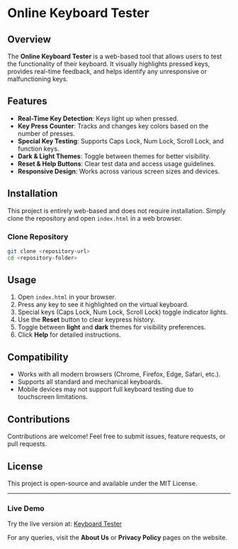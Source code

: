 # Online Keyboard Tester

## Overview
The **Online Keyboard Tester** is a web-based tool that allows users to test the functionality of their keyboard. It visually highlights pressed keys, provides real-time feedback, and helps identify any unresponsive or malfunctioning keys.

## Features
- **Real-Time Key Detection**: Keys light up when pressed.
- **Key Press Counter**: Tracks and changes key colors based on the number of presses.
- **Special Key Testing**: Supports Caps Lock, Num Lock, Scroll Lock, and function keys.
- **Dark & Light Themes**: Toggle between themes for better visibility.
- **Reset & Help Buttons**: Clear test data and access usage guidelines.
- **Responsive Design**: Works across various screen sizes and devices.

## Installation
This project is entirely web-based and does not require installation. Simply clone the repository and open `index.html` in a web browser.

### Clone Repository
```bash
git clone <repository-url>
cd <repository-folder>
```

## Usage
1. Open `index.html` in your browser.
2. Press any key to see it highlighted on the virtual keyboard.
3. Special keys (Caps Lock, Num Lock, Scroll Lock) toggle indicator lights.
4. Use the **Reset** button to clear keypress history.
5. Toggle between **light** and **dark** themes for visibility preferences.
6. Click **Help** for detailed instructions.

## Compatibility
- Works with all modern browsers (Chrome, Firefox, Edge, Safari, etc.).
- Supports all standard and mechanical keyboards.
- Mobile devices may not support full keyboard testing due to touchscreen limitations.

## Contributions
Contributions are welcome! Feel free to submit issues, feature requests, or pull requests.

## License
This project is open-source and available under the MIT License.

---
### Live Demo
Try the live version at: [Keyboard Tester](https://www.keyboardtester.click/)

For any queries, visit the **About Us** or **Privacy Policy** pages on the website.

